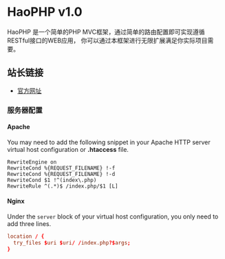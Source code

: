 # HaoPHP v1.0

HaoPHP 是一个简单的PHP MVC框架，通过简单的路由配置即可实现遵循 RESTful接口的WEB应用，
你可以通过本框架进行无限扩展满足你实际项目需要。

## 站长链接
- [官方网址](http://www.sifangke.com)

### 服务器配置

#### Apache

You may need to add the following snippet in your Apache HTTP server virtual host configuration or **.htaccess** file.

```apacheconf
RewriteEngine on
RewriteCond %{REQUEST_FILENAME} !-f
RewriteCond %{REQUEST_FILENAME} !-d
RewriteCond $1 !^(index\.php)
RewriteRule ^(.*)$ /index.php/$1 [L]
```

#### Nginx

Under the `server` block of your virtual host configuration, you only need to add three lines.
```conf
location / {
  try_files $uri $uri/ /index.php?$args;
}
```